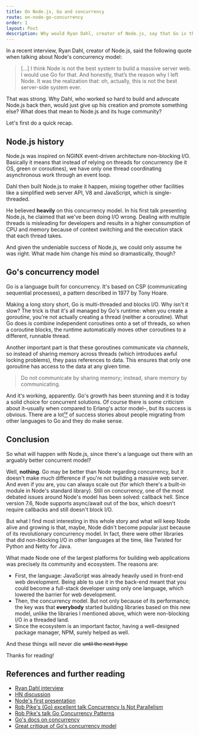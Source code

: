 ```yaml
---
title: On Node.js, Go and concurrency
route: on-node-go-concurrency
order: 1
layout: Post
description: Why would Ryan Dahl, creator of Node.js, say that Go is the best server-side system ever? Is this the end of Node.js?
---
```

In a recent interview, Ryan Dahl, creator of Node.js, said the following quote when talking about Node's concurrency model:

> [...] I think Node is not the best system to build a massive server web. I would use Go for that. And honestly, that’s the reason why I left Node. It was the realization that: oh, actually, this is not the best server-side system ever.

That was strong. Why Dahl, who worked so hard to build and advocate Node.js back then, would just give up his creation and promote something else? What does that mean to Node.js and its huge community? 

Let's first do a quick recap.

## Node.js history

Node.js was inspired on NGINX event-driven architecture non-blocking I/O. Basically it means that instead of relying on threads for concurrency (be it OS, green or coroutines), we have only one thread coordinating asynchronous work through an event loop.

Dahl then built Node.js to make it happen, mixing together other facilities like a simplified web server API, V8 and JavaScript, which is single-threaded. 

He believed **heavily** on this concurrency model. In his first talk presenting Node.js, he claimed that we've been doing I/O wrong. Dealing with multiple threads is misleading for developers and results in a higher consumption of CPU and memory because of context switching and the execution stack that each thread takes.

And given the undeniable success of Node.js, we could only assume he was right. What made him change his mind so dramastically, though?

## Go's concurrency model

Go is a language built for concurrency. It's based on CSP (communicating sequential processes), a pattern described in 1977 by Tony Hoare. 

Making a long story short, Go is multi-threaded and blocks I/O. Why isn't it slow? The trick is that it's all managed by Go's runtime: when you create a *goroutine*, you're not actually creating a thread (neither a coroutine). What Go does is combine independent coroutines onto a set of threads, so when a coroutine blocks, the runtime automatically moves other coroutines to a different, runnable thread. 

Another important part is that these goroutines communicate via *channels*, so instead of sharing memory across threads (which introduces awful locking problems), they pass references to data. This ensures that only one goroutine has access to the data at any given time.

> Do not communicate by sharing memory; instead, share memory by communicating.

And it's working, apparently. Go's growth has been stunning and it is today a solid choice for concurrent solutions. Of course there is some criticism about it–usually when compared to Erlang's actor model–, but its success is obvious. There are a lot[¹](https://www.iron.io/how-we-went-from-30-servers-to-2-go/)[²](https://medium.com/digg-data/the-way-of-the-gopher-6693db15ae1f) of success stories about people migrating from other languages to Go and they do make sense.

## Conclusion

So what will happen with Node.js, since there's a language out there with an arguably better concurrent model?

Well, **nothing**. Go may be better than Node regarding concurrency, but it doesn't make much difference if you're not building a massive web server. And even if you are, you can always scale out (for which there's a built-in module in Node's standard library). Still on concurrency, one of the most debated issues around Node's model has been solved: callback hell. Since version 7.6, Node supports async/await out of the box, which doesn't require callbacks and still doesn't block I/O.

But what I find most interesting in this whole story and what will keep Node alive and growing is that, maybe, Node didn't become popular just because of its revolutionary concurrency model. In fact, there were other libraries that did non-blocking I/O in other languages at the time, like Twisted for Python and Netty for Java.

What made Node one of the largest platforms for building web applications was precisely its community and ecosystem. The reasons are:

- First, the language: JavaScript was already heavily used in front-end web development. Being able to use it in the back-end meant that you could become a full-stack developer using only one language, which lowered the barrier for web development.
- Then, the concurrency model. But not only because of its performance; the key was that **everybody** started building libraries based on this new model, unlike the libraries I mentioned above, which were non-blocking I/O in a threaded land.
- Since the ecosystem is an important factor, having a well-designed package manager, NPM, surely helped as well.

And these things will never die ~~until the next hype~~ <span emoji='grinning-face'></span>

Thanks for reading!

## References and further reading

- [Ryan Dahl interview](https://www.mappingthejourney.com/single-post/2017/08/31/episode-8-interview-with-ryan-dahl-creator-of-nodejs/)
- [HN discussion](https://news.ycombinator.com/item?id=15140669)
- [Node's first presentation](https://www.youtube.com/watch?v=ztspvPYybIY)
- [Rob Pike's (Go) excellent talk Concurrency Is Not Parallelism](https://www.youtube.com/watch?v=cN_DpYBzKso)
- [Rob Pike's talk Go Concurrency Patterns](https://www.youtube.com/watch?v=f6kdp27TYZs)
- [Go's docs on concurrency](https://golang.org/doc/effective_go.html#concurrency)
- [Great critique of Go's concurrency model](https://gist.github.com/kachayev/21e7fe149bc5ae0bd878)